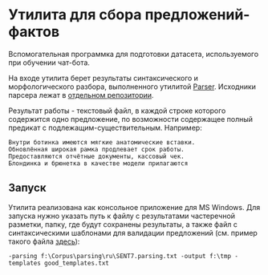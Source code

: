 # Утилита для сбора предложений-фактов

Вспомогательная программка для подготовки датасета, используемого при обучении
чат-бота.
  
На входе утилита берет результаты синтаксического и морфологического разбора,
выполненного утилитой [Parser](http://solarix.ru/parser.shtml). Исходники парсера
лежат в [отдельном репозитории](https://github.com/Koziev/GrammarEngine/tree/master/src/demo/ai/solarix/argon/ParseText/Parser).
 
Результат работы - текстовый файл, в каждой строке которого содержится
одно предложение, по возможности содержащее полный предикат с подлежащим-существительным.
Например:

```
Внутри ботинка имеются мягкие анатомические вставки.  
Обновлённая широкая рамка продлевает срок работы.  
Предоставляются отчётные документы, кассовый чек.  
Блондинка и брюнетка в качестве модели прилагаются  
```

## Запуск

Утилита реализована как консольное приложение для MS Windows. Для запуска
нужно указать путь к файлу с результатами частеречной разметки, папку,
где будут сохранены результаты, а также файл с синтаксическими шаблонами для
валидации предложений (см. пример такого файла [здесь](https://github.com/Koziev/chatbot/blob/master/CSharpCode/ExtractFactsFromParsing/good_templates.txt)):

```
-parsing f:\Corpus\parsing\ru\SENT7.parsing.txt -output f:\tmp -templates good_templates.txt
```

